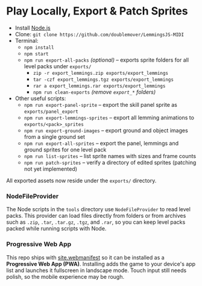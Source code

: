 # Play Locally, Export & Patch Sprites

- Install [Node.js](https://nodejs.org)
- Clone: `git clone https://github.com/doublemover/LemmingsJS-MIDI`
- Terminal:
  - `npm install`
  - `npm start`
  - `npm run export-all-packs` *(optional)* – exports sprite folders for all level packs under `exports/`
    - `zip -r export_lemmings.zip exports/export_lemmings`
    - `tar -czf export_lemmings.tgz exports/export_lemmings`
    - `rar a export_lemmings.rar exports/export_lemmings`
    - `npm run clean-exports` *(remove `export_*` folders)*
- Other useful scripts:
  - `npm run export-panel-sprite` – export the skill panel sprite as `exports/panel_export`
  - `npm run export-lemmings-sprites` – export all lemming animations to `exports/<pack>_sprites`
  - `npm run export-ground-images` – export ground and object images from a single ground set
  - `npm run export-all-sprites` – export the panel, lemmings and ground sprites for one level pack
  - `npm run list-sprites` – list sprite names with sizes and frame counts
  - `npm run patch-sprites` – verify a directory of edited sprites (patching not yet implemented)

All exported assets now reside under the `exports/` directory.

### NodeFileProvider

The Node scripts in the `tools` directory use `NodeFileProvider` to read level packs. This provider can load files directly from folders or from archives such as `.zip`, `.tar`, `.tar.gz`, `.tgz`, and `.rar`, so you can keep level packs packed while running scripts with Node.

### Progressive Web App

This repo ships with [site.webmanifest](../site.webmanifest) so it can be installed as a **Progressive Web App (PWA)**. Installing adds the game to your device's app list and launches it fullscreen in landscape mode. Touch input still needs polish, so the mobile experience may be rough.

